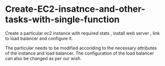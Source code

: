 # Create-EC2-insatnce-and-other-tasks-with-single-function
Create a particular ec2 instance with required stats , install web server , link to load balancer and configure it. 

The particular needs to be modified accoriding to the necessary attributes of the instance and load balancer. 
The configuration of the load balancer can also be changed as per our wish. 
